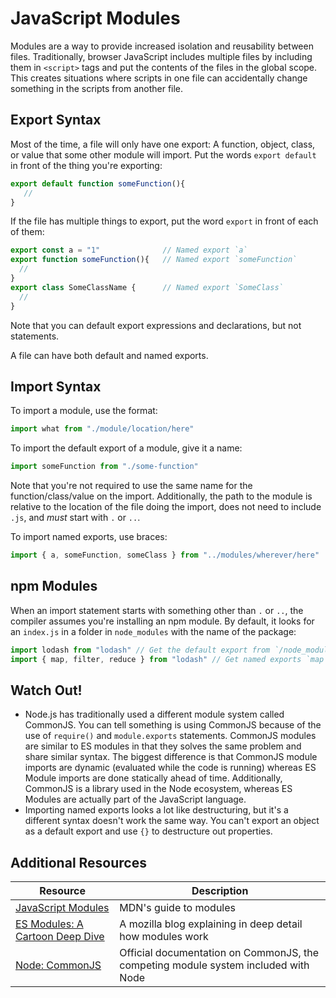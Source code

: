 # JavaScript Modules

Modules are a way to provide increased isolation and reusability between files. Traditionally, browser JavaScript includes multiple files by including them in `<script>` tags and put the contents of the files in the global scope. This creates situations where scripts in one file can accidentally change something in the scripts from another file.

## Export Syntax

Most of the time, a file will only have one export: A function, object, class, or value that some other module will import. Put the words `export default` in front of the thing you're exporting:

```ts
export default function someFunction(){
   //
}
```

If the file has multiple things to export, put the word `export` in front of each of them:

```ts
export const a = "1"              // Named export `a`
export function someFunction(){   // Named export `someFunction`
  //
}
export class SomeClassName {      // Named export `SomeClass`
  //
}
```

Note that you can default export expressions and declarations, but not statements.

A file can have both default and named exports.

## Import Syntax

To import a module, use the format:

```ts
import what from "./module/location/here"
```

To import the default export of a module, give it a name:

```ts
import someFunction from "./some-function"
```

Note that you're not required to use the same name for the function/class/value on the import. Additionally, the path to the module is relative to the location of the file doing the import, does not need to include `.js`, and _must_ start with `.` or `..`.

To import named exports, use braces:

```ts
import { a, someFunction, someClass } from "../modules/wherever/here"
```

## npm Modules

When an import statement starts with something other than `.` or `..`, the compiler assumes you're installing an npm module. By default, it looks for an `index.js` in a folder in `node_modules` with the name of the package:

```ts
import lodash from "lodash" // Get the default export from `/node_modules/lodash/index.js`
import { map, filter, reduce } from "lodash" // Get named exports `map`, `filter`, and `reduce` from `/node_modules/lodash/index.js`
```

## Watch Out!

* Node.js has traditionally used a different module system called CommonJS. You can tell something is using CommonJS because of the use of `require()` and `module.exports` statements. CommonJS modules are similar to ES modules in that they solves the same problem and share similar syntax. The biggest difference is that CommonJS module imports are dynamic (evaluated while the code is running) whereas ES Module imports are done statically ahead of time. Additionally, CommonJS is a library used in the Node ecosystem, whereas ES Modules are actually part of the JavaScript language.
* Importing named exports looks a lot like destructuring, but it's a different syntax doesn't work the same way. You can't export an object as a default export and use `{}` to destructure out properties.

## Additional Resources

| Resource | Description |
| --- | --- |
| [JavaScript Modules](https://developer.mozilla.org/en-US/docs/Web/JavaScript/Guide/Modules) | MDN's guide to modules |
| [ES Modules: A Cartoon Deep Dive](https://hacks.mozilla.org/2018/03/es-modules-a-cartoon-deep-dive/) | A mozilla blog explaining in deep detail how modules work |
| [Node: CommonJS](https://nodejs.org/docs/latest/api/modules.html) | Official documentation on CommonJS, the competing module system included with Node |
